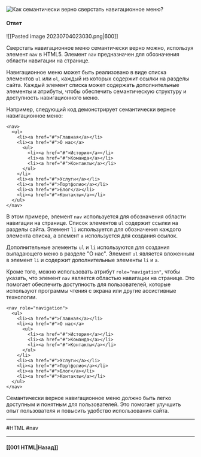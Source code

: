 ![Как семантически верно сверстать навигационное меню?](https://youtu.be/VYQl2GhbCUs?t=376)

#### Ответ

![[Pasted image 20230704023030.png|600]]

Сверстать навигационное меню семантически верно можно, используя элемент `nav` в HTML5. Элемент `nav` предназначен для обозначения области навигации на странице.

Навигационное меню может быть реализовано в виде списка элементов `ul` или `ol`, каждый из которых содержит ссылки на разделы сайта. Каждый элемент списка может содержать дополнительные элементы и атрибуты, чтобы обеспечить семантическую структуру и доступность навигационного меню.

Например, следующий код демонстрирует семантически верное навигационное меню:

```
<nav>
  <ul>
    <li><a href="#">Главная</a></li>
    <li><a href="#">О нас</a>
      <ul>
        <li><a href="#">История</a></li>
        <li><a href="#">Команда</a></li>
        <li><a href="#">Контакты</a></li>
      </ul>
    </li>
    <li><a href="#">Услуги</a></li>
    <li><a href="#">Портфолио</a></li>
    <li><a href="#">Блог</a></li>
    <li><a href="#">Контакты</a></li>
  </ul>
</nav>
```

В этом примере, элемент `nav` используется для обозначения области навигации на странице. Список элементов `ul` содержит ссылки на разделы сайта. Элемент `li` используется для обозначения каждого элемента списка, а элемент `a` используется для создания ссылок.

Дополнительные элементы `ul` и `li` используются для создания выпадающего меню в разделе "О нас". Элемент `ul` является вложенным в элемент `li` и содержит дополнительные элементы `li` и `a`.

Кроме того, можно использовать атрибут `role="navigation"`, чтобы указать, что элемент `nav` является областью навигации на странице. Это помогает обеспечить доступность для пользователей, которые используют программы чтения с экрана или другие ассистивные технологии.

```
<nav role="navigation">
  <ul>
    <li><a href="#">Главная</a></li>
    <li><a href="#">О нас</a>
      <ul>
        <li><a href="#">История</a></li>
        <li><a href="#">Команда</a></li>
        <li><a href="#">Контакты</a></li>
      </ul>
    </li>
    <li><a href="#">Услуги</a></li>
    <li><a href="#">Портфолио</a></li>
    <li><a href="#">Блог</a></li>
    <li><a href="#">Контакты</a></li>
  </ul>
</nav>
```

Семантически верное навигационное меню должно быть легко доступным и понятным для пользователей. Это помогает улучшить опыт пользователя и повысить удобство использования сайта.

___
#HTML #nav

___

#### [[001 HTML|Назад]]